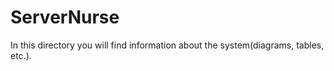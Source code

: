 # ServerNurse 
In this directory you will find information about the system(diagrams, tables, etc.).